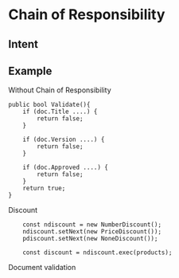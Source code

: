 # Chain of Responsibility

## Intent



## Example
Without Chain of Responsibility
```
public bool Validate(){
    if (doc.Title ....) {
        return false;
    }

    if (doc.Version ....) {
        return false;
    }

    if (doc.Approved ....) {
        return false;
    }
    return true;
}
```

Discount
```
    const ndiscount = new NumberDiscount();
    ndiscount.setNext(new PriceDiscount());
    pdiscount.setNext(new NoneDiscount());
   
    const discount = ndiscount.exec(products);
```

Document validation
